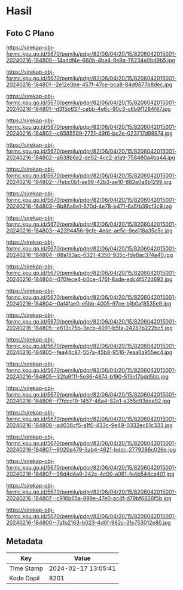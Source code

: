 # Hasil

## Foto C Plano

https://sirekap-obj-formc.kpu.go.id/5670/pemilu/pdpr/82/06/04/20/15/8206042015001-20240216-184800--14addf4e-660b-4ba4-9e9a-76234e0bd9b5.jpg

https://sirekap-obj-formc.kpu.go.id/5670/pemilu/pdpr/82/06/04/20/15/8206042015001-20240216-184801--2e12e0be-457f-47ce-bca8-84d9877b8dec.jpg

https://sirekap-obj-formc.kpu.go.id/5670/pemilu/pdpr/82/06/04/20/15/8206042015001-20240216-184801--d315b637-cebb-4e6c-90c3-c6b9f1284f87.jpg

https://sirekap-obj-formc.kpu.go.id/5670/pemilu/pdpr/82/06/04/20/15/8206042015001-20240216-184802--c6585599-2751-49f6-bc2e-023717d98974.jpg

https://sirekap-obj-formc.kpu.go.id/5670/pemilu/pdpr/82/06/04/20/15/8206042015001-20240216-184802--a638b6a2-de52-4cc2-a1a9-758480a4ba44.jpg

https://sirekap-obj-formc.kpu.go.id/5670/pemilu/pdpr/82/06/04/20/15/8206042015001-20240216-184802--7febc0b1-ae96-42b3-ae10-882a0a8b1299.jpg

https://sirekap-obj-formc.kpu.go.id/5670/pemilu/pdpr/82/06/04/20/15/8206042015001-20240216-184803--6b86a6e1-670d-4e78-b471-6a5fb39cf3c9.jpg

https://sirekap-obj-formc.kpu.go.id/5670/pemilu/pdpr/82/06/04/20/15/8206042015001-20240216-184803--42394456-9cfe-4ede-ae5c-9ea118a35c5c.jpg

https://sirekap-obj-formc.kpu.go.id/5670/pemilu/pdpr/82/06/04/20/15/8206042015001-20240216-184804--88a183ac-6321-4350-935c-fde8ac374a40.jpg

https://sirekap-obj-formc.kpu.go.id/5670/pemilu/pdpr/82/06/04/20/15/8206042015001-20240216-184804--070fece4-b0ce-476f-8ade-edc4f572d692.jpg

https://sirekap-obj-formc.kpu.go.id/5670/pemilu/pdpr/82/06/04/20/15/8206042015001-20240216-184804--0af4fae0-e5bb-4005-97ce-b1b0af8535e9.jpg

https://sirekap-obj-formc.kpu.go.id/5670/pemilu/pdpr/82/06/04/20/15/8206042015001-20240216-184805--e613c75b-3ecb-4091-b5fa-24287b222bc5.jpg

https://sirekap-obj-formc.kpu.go.id/5670/pemilu/pdpr/82/06/04/20/15/8206042015001-20240216-184805--fea44c87-557a-45b8-9516-7eaa6a955ec4.jpg

https://sirekap-obj-formc.kpu.go.id/5670/pemilu/pdpr/82/06/04/20/15/8206042015001-20240216-184805--32fa9f11-5e36-4874-b190-515e17bdd5bb.jpg

https://sirekap-obj-formc.kpu.go.id/5670/pemilu/pdpr/82/06/04/20/15/8206042015001-20240216-184806--f7fdcc19-1457-46a4-82e1-a355c93dea92.jpg

https://sirekap-obj-formc.kpu.go.id/5670/pemilu/pdpr/82/06/04/20/15/8206042015001-20240216-184806--a4036cf5-a1f0-433c-9e49-0332ec61c333.jpg

https://sirekap-obj-formc.kpu.go.id/5670/pemilu/pdpr/82/06/04/20/15/8206042015001-20240216-184807--9020e479-3ab4-4621-bddc-2779286c026e.jpg

https://sirekap-obj-formc.kpu.go.id/5670/pemilu/pdpr/82/06/04/20/15/8206042015001-20240216-184807--98d4d4a9-242c-4c00-a061-fe4b544ca401.jpg

https://sirekap-obj-formc.kpu.go.id/5670/pemilu/pdpr/82/06/04/20/15/8206042015001-20240216-184807--c916b65a-899e-47e0-ac4f-d79bf6826f5b.jpg

https://sirekap-obj-formc.kpu.go.id/5670/pemilu/pdpr/82/06/04/20/15/8206042015001-20240216-184800--7a1b2163-b023-4d0f-982c-3fe753012e80.jpg


## Metadata

| Key        | Value               |
| ---------- | ------------------- |
| Time Stamp | 2024-02-17 13:05:41 |
| Kode Dapil | 8201                |



